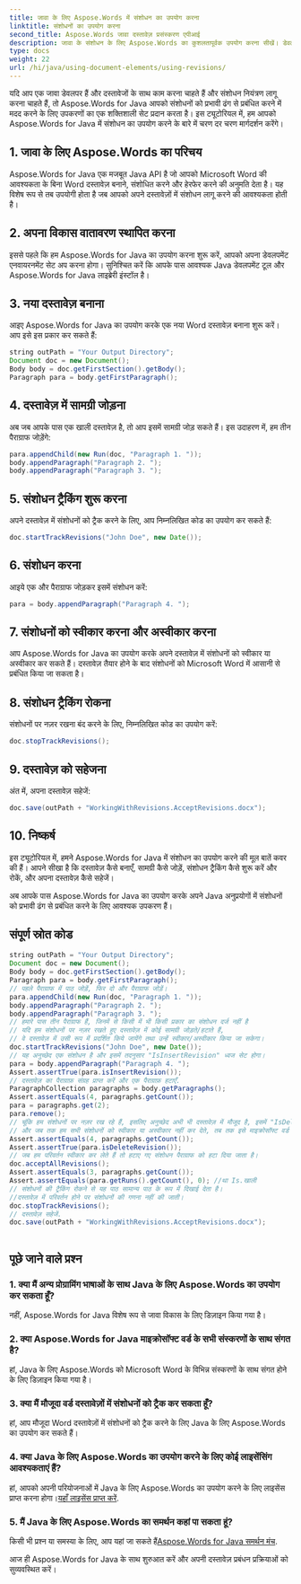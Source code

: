 ```yaml
---
title: जावा के लिए Aspose.Words में संशोधन का उपयोग करना
linktitle: संशोधनों का उपयोग करना
second_title: Aspose.Words जावा दस्तावेज़ प्रसंस्करण एपीआई
description: जावा के संशोधन के लिए Aspose.Words का कुशलतापूर्वक उपयोग करना सीखें। डेवलपर्स के लिए चरण-दर-चरण मार्गदर्शिका। अपने दस्तावेज़ प्रबंधन को अनुकूलित करें।
type: docs
weight: 22
url: /hi/java/using-document-elements/using-revisions/
---
```


यदि आप एक जावा डेवलपर हैं और दस्तावेजों के साथ काम करना चाहते हैं और संशोधन नियंत्रण लागू करना चाहते हैं, तो Aspose.Words for Java आपको संशोधनों को प्रभावी ढंग से प्रबंधित करने में मदद करने के लिए उपकरणों का एक शक्तिशाली सेट प्रदान करता है। इस ट्यूटोरियल में, हम आपको Aspose.Words for Java में संशोधन का उपयोग करने के बारे में चरण दर चरण मार्गदर्शन करेंगे। 

## 1. जावा के लिए Aspose.Words का परिचय

Aspose.Words for Java एक मजबूत Java API है जो आपको Microsoft Word की आवश्यकता के बिना Word दस्तावेज़ बनाने, संशोधित करने और हेरफेर करने की अनुमति देता है। यह विशेष रूप से तब उपयोगी होता है जब आपको अपने दस्तावेज़ों में संशोधन लागू करने की आवश्यकता होती है।

## 2. अपना विकास वातावरण स्थापित करना

इससे पहले कि हम Aspose.Words for Java का उपयोग करना शुरू करें, आपको अपना डेवलपमेंट एनवायरनमेंट सेट अप करना होगा। सुनिश्चित करें कि आपके पास आवश्यक Java डेवलपमेंट टूल और Aspose.Words for Java लाइब्रेरी इंस्टॉल है।

## 3. नया दस्तावेज़ बनाना

आइए Aspose.Words for Java का उपयोग करके एक नया Word दस्तावेज़ बनाना शुरू करें। आप इसे इस प्रकार कर सकते हैं:

```java
string outPath = "Your Output Directory";
Document doc = new Document();
Body body = doc.getFirstSection().getBody();
Paragraph para = body.getFirstParagraph();
```

## 4. दस्तावेज़ में सामग्री जोड़ना

अब जब आपके पास एक खाली दस्तावेज़ है, तो आप इसमें सामग्री जोड़ सकते हैं। इस उदाहरण में, हम तीन पैराग्राफ जोड़ेंगे:

```java
para.appendChild(new Run(doc, "Paragraph 1. "));
body.appendParagraph("Paragraph 2. ");
body.appendParagraph("Paragraph 3. ");
```

## 5. संशोधन ट्रैकिंग शुरू करना

अपने दस्तावेज़ में संशोधनों को ट्रैक करने के लिए, आप निम्नलिखित कोड का उपयोग कर सकते हैं:

```java
doc.startTrackRevisions("John Doe", new Date());
```

## 6. संशोधन करना

आइये एक और पैराग्राफ जोड़कर इसमें संशोधन करें:

```java
para = body.appendParagraph("Paragraph 4. ");
```

## 7. संशोधनों को स्वीकार करना और अस्वीकार करना

आप Aspose.Words for Java का उपयोग करके अपने दस्तावेज़ में संशोधनों को स्वीकार या अस्वीकार कर सकते हैं। दस्तावेज़ तैयार होने के बाद संशोधनों को Microsoft Word में आसानी से प्रबंधित किया जा सकता है।

## 8. संशोधन ट्रैकिंग रोकना

संशोधनों पर नज़र रखना बंद करने के लिए, निम्नलिखित कोड का उपयोग करें:

```java
doc.stopTrackRevisions();
```

## 9. दस्तावेज़ को सहेजना

अंत में, अपना दस्तावेज़ सहेजें:

```java
doc.save(outPath + "WorkingWithRevisions.AcceptRevisions.docx");
```

## 10. निष्कर्ष

इस ट्यूटोरियल में, हमने Aspose.Words for Java में संशोधन का उपयोग करने की मूल बातें कवर की हैं। आपने सीखा है कि दस्तावेज़ कैसे बनाएँ, सामग्री कैसे जोड़ें, संशोधन ट्रैकिंग कैसे शुरू करें और रोकें, और अपना दस्तावेज़ कैसे सहेजें।

अब आपके पास Aspose.Words for Java का उपयोग करके अपने Java अनुप्रयोगों में संशोधनों को प्रभावी ढंग से प्रबंधित करने के लिए आवश्यक उपकरण हैं।

## संपूर्ण स्रोत कोड
```java
string outPath = "Your Output Directory";
Document doc = new Document();
Body body = doc.getFirstSection().getBody();
Paragraph para = body.getFirstParagraph();
// पहले पैराग्राफ में पाठ जोड़ें, फिर दो और पैराग्राफ जोड़ें।
para.appendChild(new Run(doc, "Paragraph 1. "));
body.appendParagraph("Paragraph 2. ");
body.appendParagraph("Paragraph 3. ");
// हमारे पास तीन पैराग्राफ हैं, जिनमें से किसी में भी किसी प्रकार का संशोधन दर्ज नहीं है
// यदि हम संशोधनों पर नज़र रखते हुए दस्तावेज़ में कोई सामग्री जोड़ते/हटाते हैं,
// वे दस्तावेज़ में उसी रूप में प्रदर्शित किये जायेंगे तथा उन्हें स्वीकार/अस्वीकार किया जा सकेगा।
doc.startTrackRevisions("John Doe", new Date());
// यह अनुच्छेद एक संशोधन है और इसमें तदनुसार "IsInsertRevision" ध्वज सेट होगा।
para = body.appendParagraph("Paragraph 4. ");
Assert.assertTrue(para.isInsertRevision());
// दस्तावेज़ का पैराग्राफ़ संग्रह प्राप्त करें और एक पैराग्राफ़ हटाएँ.
ParagraphCollection paragraphs = body.getParagraphs();
Assert.assertEquals(4, paragraphs.getCount());
para = paragraphs.get(2);
para.remove();
// चूंकि हम संशोधनों पर नज़र रख रहे हैं, इसलिए अनुच्छेद अभी भी दस्तावेज़ में मौजूद है, इसमें "IsDeleteRevision" सेट होगा
// और जब तक हम सभी संशोधनों को स्वीकार या अस्वीकार नहीं कर देते, तब तक इसे माइक्रोसॉफ्ट वर्ड में संशोधन के रूप में प्रदर्शित किया जाएगा।
Assert.assertEquals(4, paragraphs.getCount());
Assert.assertTrue(para.isDeleteRevision());
// जब हम परिवर्तन स्वीकार कर लेते हैं तो हटाए गए संशोधन पैराग्राफ को हटा दिया जाता है।
doc.acceptAllRevisions();
Assert.assertEquals(3, paragraphs.getCount());
Assert.assertEquals(para.getRuns().getCount(), 0); //था Is.खाली
// संशोधनों की ट्रैकिंग रोकने से यह पाठ सामान्य पाठ के रूप में दिखाई देता है।
//दस्तावेज़ में परिवर्तन होने पर संशोधनों की गणना नहीं की जाती।
doc.stopTrackRevisions();
// दस्तावेज़ सहेजें.
doc.save(outPath + "WorkingWithRevisions.AcceptRevisions.docx");
  
```

## पूछे जाने वाले प्रश्न

### 1. क्या मैं अन्य प्रोग्रामिंग भाषाओं के साथ Java के लिए Aspose.Words का उपयोग कर सकता हूँ?

नहीं, Aspose.Words for Java विशेष रूप से जावा विकास के लिए डिज़ाइन किया गया है।

### 2. क्या Aspose.Words for Java माइक्रोसॉफ्ट वर्ड के सभी संस्करणों के साथ संगत है?

हां, Java के लिए Aspose.Words को Microsoft Word के विभिन्न संस्करणों के साथ संगत होने के लिए डिज़ाइन किया गया है।

### 3. क्या मैं मौजूदा वर्ड दस्तावेज़ों में संशोधनों को ट्रैक कर सकता हूँ?

हां, आप मौजूदा Word दस्तावेज़ों में संशोधनों को ट्रैक करने के लिए Java के लिए Aspose.Words का उपयोग कर सकते हैं।

### 4. क्या Java के लिए Aspose.Words का उपयोग करने के लिए कोई लाइसेंसिंग आवश्यकताएं हैं?

 हां, आपको अपनी परियोजनाओं में Java के लिए Aspose.Words का उपयोग करने के लिए लाइसेंस प्राप्त करना होगा।[यहाँ लाइसेंस प्राप्त करें](https://purchase.aspose.com/buy).

### 5. मैं Java के लिए Aspose.Words का समर्थन कहां पा सकता हूं?

 किसी भी प्रश्न या समस्या के लिए, आप यहां जा सकते हैं[Aspose.Words for Java समर्थन मंच](https://forum.aspose.com/).

आज ही Aspose.Words for Java के साथ शुरुआत करें और अपनी दस्तावेज़ प्रबंधन प्रक्रियाओं को सुव्यवस्थित करें।
